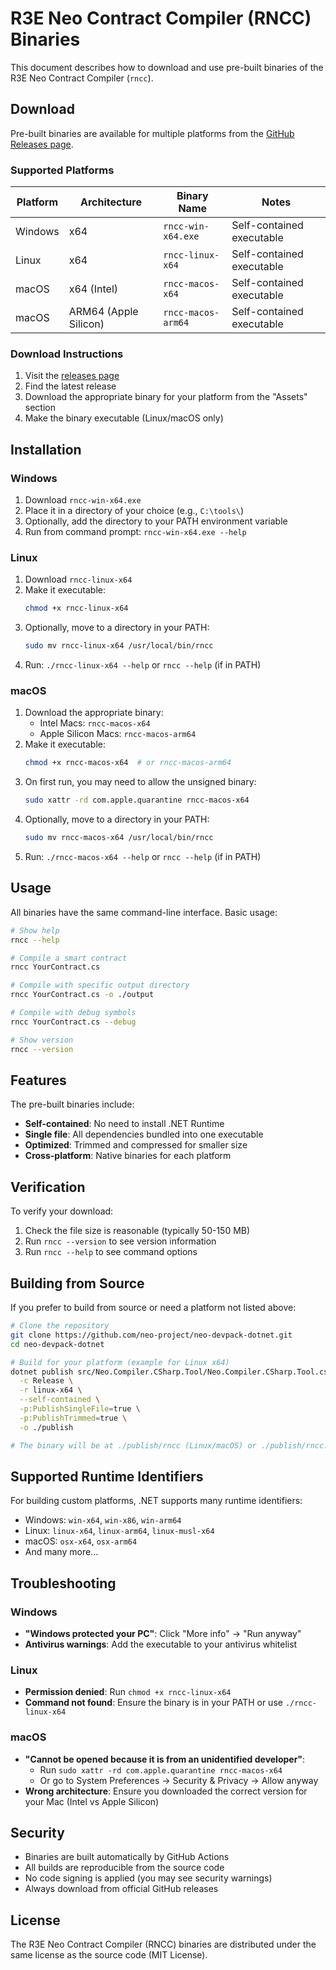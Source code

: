 # R3E Neo Contract Compiler (RNCC) Binaries

This document describes how to download and use pre-built binaries of the R3E Neo Contract Compiler (`rncc`).

## Download

Pre-built binaries are available for multiple platforms from the [GitHub Releases page](https://github.com/neo-project/neo-devpack-dotnet/releases).

### Supported Platforms

| Platform | Architecture | Binary Name | Notes |
|----------|-------------|-------------|-------|
| Windows | x64 | `rncc-win-x64.exe` | Self-contained executable |
| Linux | x64 | `rncc-linux-x64` | Self-contained executable |
| macOS | x64 (Intel) | `rncc-macos-x64` | Self-contained executable |
| macOS | ARM64 (Apple Silicon) | `rncc-macos-arm64` | Self-contained executable |

### Download Instructions

1. Visit the [releases page](https://github.com/neo-project/neo-devpack-dotnet/releases)
2. Find the latest release
3. Download the appropriate binary for your platform from the "Assets" section
4. Make the binary executable (Linux/macOS only)

## Installation

### Windows

1. Download `rncc-win-x64.exe`
2. Place it in a directory of your choice (e.g., `C:\tools\`)
3. Optionally, add the directory to your PATH environment variable
4. Run from command prompt: `rncc-win-x64.exe --help`

### Linux

1. Download `rncc-linux-x64`
2. Make it executable:
   ```bash
   chmod +x rncc-linux-x64
   ```
3. Optionally, move to a directory in your PATH:
   ```bash
   sudo mv rncc-linux-x64 /usr/local/bin/rncc
   ```
4. Run: `./rncc-linux-x64 --help` or `rncc --help` (if in PATH)

### macOS

1. Download the appropriate binary:
   - Intel Macs: `rncc-macos-x64`
   - Apple Silicon Macs: `rncc-macos-arm64`
2. Make it executable:
   ```bash
   chmod +x rncc-macos-x64  # or rncc-macos-arm64
   ```
3. On first run, you may need to allow the unsigned binary:
   ```bash
   sudo xattr -rd com.apple.quarantine rncc-macos-x64
   ```
4. Optionally, move to a directory in your PATH:
   ```bash
   sudo mv rncc-macos-x64 /usr/local/bin/rncc
   ```
5. Run: `./rncc-macos-x64 --help` or `rncc --help` (if in PATH)

## Usage

All binaries have the same command-line interface. Basic usage:

```bash
# Show help
rncc --help

# Compile a smart contract
rncc YourContract.cs

# Compile with specific output directory
rncc YourContract.cs -o ./output

# Compile with debug symbols
rncc YourContract.cs --debug

# Show version
rncc --version
```

## Features

The pre-built binaries include:

- **Self-contained**: No need to install .NET Runtime
- **Single file**: All dependencies bundled into one executable
- **Optimized**: Trimmed and compressed for smaller size
- **Cross-platform**: Native binaries for each platform

## Verification

To verify your download:

1. Check the file size is reasonable (typically 50-150 MB)
2. Run `rncc --version` to see version information
3. Run `rncc --help` to see command options

## Building from Source

If you prefer to build from source or need a platform not listed above:

```bash
# Clone the repository
git clone https://github.com/neo-project/neo-devpack-dotnet.git
cd neo-devpack-dotnet

# Build for your platform (example for Linux x64)
dotnet publish src/Neo.Compiler.CSharp.Tool/Neo.Compiler.CSharp.Tool.csproj \
  -c Release \
  -r linux-x64 \
  --self-contained \
  -p:PublishSingleFile=true \
  -p:PublishTrimmed=true \
  -o ./publish

# The binary will be at ./publish/rncc (Linux/macOS) or ./publish/rncc.exe (Windows)
```

## Supported Runtime Identifiers

For building custom platforms, .NET supports many runtime identifiers:

- Windows: `win-x64`, `win-x86`, `win-arm64`
- Linux: `linux-x64`, `linux-arm64`, `linux-musl-x64`
- macOS: `osx-x64`, `osx-arm64`
- And many more...

## Troubleshooting

### Windows

- **"Windows protected your PC"**: Click "More info" → "Run anyway"
- **Antivirus warnings**: Add the executable to your antivirus whitelist

### Linux

- **Permission denied**: Run `chmod +x rncc-linux-x64`
- **Command not found**: Ensure the binary is in your PATH or use `./rncc-linux-x64`

### macOS

- **"Cannot be opened because it is from an unidentified developer"**: 
  - Run `sudo xattr -rd com.apple.quarantine rncc-macos-x64`
  - Or go to System Preferences → Security & Privacy → Allow anyway
- **Wrong architecture**: Ensure you downloaded the correct version for your Mac (Intel vs Apple Silicon)

## Security

- Binaries are built automatically by GitHub Actions
- All builds are reproducible from the source code
- No code signing is applied (you may see security warnings)
- Always download from official GitHub releases

## License

The R3E Neo Contract Compiler (RNCC) binaries are distributed under the same license as the source code (MIT License).